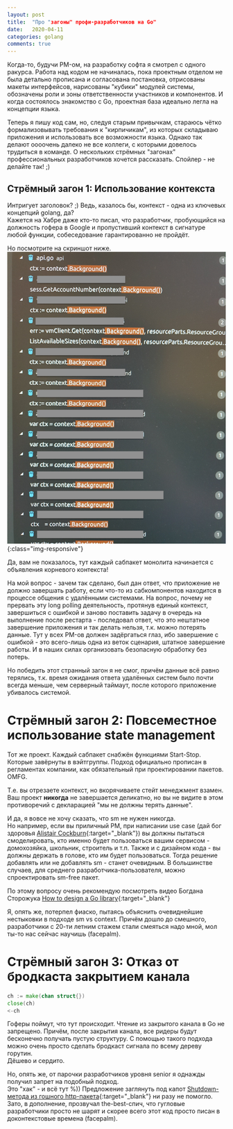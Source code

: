 ```yaml
---
layout: post
title:  "Про "загоны" профи-разработчиков на Go"
date:   2020-04-11
categories: golang
comments: true
---
```

Когда-то, будучи PM-ом, на разработку софта я смотрел с одного ракурса. Работа над кодом не начиналась, пока проектным отделом не была детально прописана и согласована постановка, отрисованы макеты интерфейсов, нарисованы "кубики" модулей системы, обозначены роли и зоны ответственности участников и компонентов. И когда состоялось знакомство с Go, проектная база идеально легла на концепции языка.

Теперь я пишу код сам, но, следуя старым привычкам, стараюсь чётко формализовывать требования к  "кирпичикам", из которых складываю приложения и использовать все возможности языка. Однако так делают оооочень далеко не все коллеги, с которыми довелось трудиться в команде. О нескольких стрёмных "загонах" профессиональных разработчиков хочется рассказать. Спойлер - не делайте так! ;)  

## Стрёмный загон 1: Использование контекста
Интригует заголовок? ;) Ведь, казалось бы, контекст - одна из ключевых концепций golang, да?  
Кажется на Хабре даже кто-то писал, что разработчик, пробующийся на должность гофера в Google и пропустивший контекст в сигнатуре любой функции, собеседование гарантированно не пройдёт.  

Но посмотрите на скриншот ниже.  
![ golang context hell](/assets/img/ctxhell.jpg){:class="img-responsive"}  
 
Да, вам не показалось, тут каждый сабпакет монолита начинается с объявления корневого контекста!

На мой вопрос - зачем так сделано, был дан ответ, что приложение не должно завершать работу, если что-то из сабкомпонентов находится в процессе общения с удалёнными системами. На вопрос, почему не прервать эту long polling деятельность, протянув единый контекст, завершиться с ошибкой и заново поставить задачу в очередь на выполнение после рестарта - последовал ответ, что это нештатное завершение приложения и так делать нельзя, т.к. можно потерять данные. Тут у всех PM-ов должен задёргаться глаз, ибо завершение с ошибкой - это всего-лишь одна из веток сценария, штатное завершение работы. И в наших силах организовать безопасную обработку без потерь.  

Но победить этот странный загон я не смог, причём данные всё равно терялись, т.к. время ожидания ответа удалённых систем было почти всегда меньше, чем серверный таймаут, после которого приложение убивалось системой.

# Стрёмный загон 2: Повсеместное использование state management
Тот же проект. Каждый сабпакет снабжён функциями Start-Stop. Которые завёрнуты в вэйтгруппы. Подход официально прописан в регламентах компании, как обязательный при проектировании пакетов. OMFG.  

Т.е. вы отрезаете контекст, но вкорячиваете стейт менеджмент взамен. Ваш проект **никогда** не завершается деликатно, но вы не видите в этом противоречий с декларацией "мы не должны терять данные".  

И да, я вовсе не хочу сказать, что sm не нужен никогда.   
Но например, если вы приличный PM, при написании use case (дай бог здоровья [Alistair Cockburn](https://en.wikipedia.org/wiki/Alistair_Cockburn){:target="_blank"}) вы должны пытаться смоделировать, кто именно будет пользоваться вашим сервисом - домохозяйка, школьник, строитель и т.п. Также и с дизайном кода - вы должны держать в голове, кто им будет пользоваться. Тогда решение добавлять или не добавлять sm - станет очевидным. В большинстве случаев, для среднего разработчика-пользователя, можно спроектировать sm-free пакет.  

По этому вопросу очень рекомендую посмотреть видео Богдана Сторожука [How to design a Go library](https://youtu.be/PgWrgPYpmE8){:target="_blank"}

Я, опять же, потерпел фиаско, пытаясь объяснить очевиднейшие нестыковки в подходе sm vs context. Причём дошло до смешного, разработчики с 20-ти летним стажем стали смеяться надо мной, мол ты-то нас сейчас научишь (facepalm).

# Стрёмный загон 3: Отказ от бродкаста закрытием канала
```go
ch := make(chan struct{})
close(ch)
<-ch
```
Гоферы поймут, что тут происходит. Чтение из закрытого канала в Go не запрещено. Причём, после закрытия канала, все ридеры будут бесконечно получать пустую структуру. С помощью такого подхода можно очень просто сделать бродкаст сигнала по всему дереву горутин.  
Дёшево и сердито.

Но, опять же, от парочки разработчиков уровня senior я однажды получил запрет на подобный подход.   
Это "хак" - и всё тут %))
Предложение заглянуть под капот [Shutdown-метода из гошного http-пакета](https://golang.org/pkg/net/http/#Server.Shutdown){:target="_blank"} ни разу не помогло. Зато, в дополнение, прозвучал the-best-спич, что гугловые разработчики просто не шарят и скорее всего этот код просто писан в доконтекстовые времена (facepalm).
